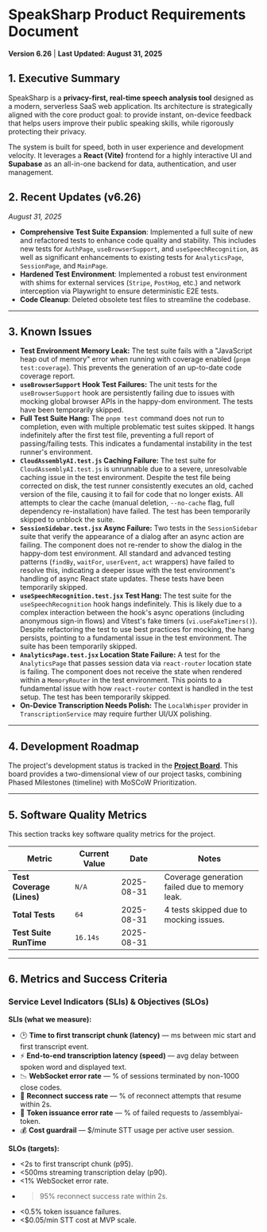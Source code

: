 # SpeakSharp Product Requirements Document

**Version 6.26** | **Last Updated: August 31, 2025**

## 1. Executive Summary

SpeakSharp is a **privacy-first, real-time speech analysis tool** designed as a modern, serverless SaaS web application. Its architecture is strategically aligned with the core product goal: to provide instant, on-device feedback that helps users improve their public speaking skills, while rigorously protecting their privacy.

The system is built for speed, both in user experience and development velocity. It leverages a **React (Vite)** frontend for a highly interactive UI and **Supabase** as an all-in-one backend for data, authentication, and user management.


## 2. Recent Updates (v6.26)
*August 31, 2025*
- **Comprehensive Test Suite Expansion**: Implemented a full suite of new and refactored tests to enhance code quality and stability. This includes new tests for `AuthPage`, `useBrowserSupport`, and `useSpeechRecognition`, as well as significant enhancements to existing tests for `AnalyticsPage`, `SessionPage`, and `MainPage`.
- **Hardened Test Environment**: Implemented a robust test environment with shims for external services (`Stripe`, `PostHog`, etc.) and network interception via Playwright to ensure deterministic E2E tests.
- **Code Cleanup**: Deleted obsolete test files to streamline the codebase.

---

## 3. Known Issues
- **Test Environment Memory Leak:** The test suite fails with a "JavaScript heap out of memory" error when running with coverage enabled (`pnpm test:coverage`). This prevents the generation of an up-to-date code coverage report.
- **`useBrowserSupport` Hook Test Failures:** The unit tests for the `useBrowserSupport` hook are persistently failing due to issues with mocking global browser APIs in the happy-dom environment. The tests have been temporarily skipped.
- **Full Test Suite Hang:** The `pnpm test` command does not run to completion, even with multiple problematic test suites skipped. It hangs indefinitely after the first test file, preventing a full report of passing/failing tests. This indicates a fundamental instability in the test runner's environment.
- **`CloudAssemblyAI.test.js` Caching Failure:** The test suite for `CloudAssemblyAI.test.js` is unrunnable due to a severe, unresolvable caching issue in the test environment. Despite the test file being corrected on disk, the test runner consistently executes an old, cached version of the file, causing it to fail for code that no longer exists. All attempts to clear the cache (manual deletion, `--no-cache` flag, full dependency re-installation) have failed. The test has been temporarily skipped to unblock the suite.
- **`SessionSidebar.test.jsx` Async Failure:** Two tests in the `SessionSidebar` suite that verify the appearance of a dialog after an async action are failing. The component does not re-render to show the dialog in the happy-dom test environment. All standard and advanced testing patterns (`findBy`, `waitFor`, `userEvent`, `act` wrappers) have failed to resolve this, indicating a deeper issue with the test environment's handling of async React state updates. These tests have been temporarily skipped.
- **`useSpeechRecognition.test.jsx` Test Hang:** The test suite for the `useSpeechRecognition` hook hangs indefinitely. This is likely due to a complex interaction between the hook's async operations (including anonymous sign-in flows) and Vitest's fake timers (`vi.useFakeTimers()`). Despite refactoring the test to use best practices for mocking, the hang persists, pointing to a fundamental issue in the test environment. The suite has been temporarily skipped.
- **`AnalyticsPage.test.jsx` Location State Failure:** A test for the `AnalyticsPage` that passes session data via `react-router` location state is failing. The component does not receive the state when rendered within a `MemoryRouter` in the test environment. This points to a fundamental issue with how `react-router` context is handled in the test setup. The test has been temporarily skipped.
- **On-Device Transcription Needs Polish:** The `LocalWhisper` provider in `TranscriptionService` may require further UI/UX polishing.

---

## 4. Development Roadmap
The project's development status is tracked in the [**Project Board**](./PROJECT_BOARD.md). This board provides a two-dimensional view of our project tasks, combining Phased Milestones (timeline) with MoSCoW Prioritization.

---

## 5. Software Quality Metrics

This section tracks key software quality metrics for the project.

| Metric                        | Current Value | Date       | Notes                                           |
| ----------------------------- | ------------- | ---------- | ----------------------------------------------- |
| **Test Coverage (Lines)**     | `N/A`         | 2025-08-31 | Coverage generation failed due to memory leak.  |
| **Total Tests**               | `64`          | 2025-08-31 | 4 tests skipped due to mocking issues.          |
| **Test Suite RunTime**        | `16.14s`      | 2025-08-31 |                                                 |
---

## 6. Metrics and Success Criteria

### Service Level Indicators (SLIs) & Objectives (SLOs)

**SLIs (what we measure):**

- 🕑 **Time to first transcript chunk (latency)** — ms between mic start and first transcript event.
- ⚡ **End-to-end transcription latency (speed)** — avg delay between spoken word and displayed text.
- 📉 **WebSocket error rate** — % of sessions terminated by non-1000 close codes.
- 🔄 **Reconnect success rate** — % of reconnect attempts that resume within 2s.
- 🔐 **Token issuance error rate** — % of failed requests to /assemblyai-token.
- 💰 **Cost guardrail** — $/minute STT usage per active user session.

**SLOs (targets):**

- <2s to first transcript chunk (p95).
- <500ms streaming transcription delay (p90).
- <1% WebSocket error rate.
- >95% reconnect success rate within 2s.
- <0.5% token issuance failures.
- <$0.05/min STT cost at MVP scale.

